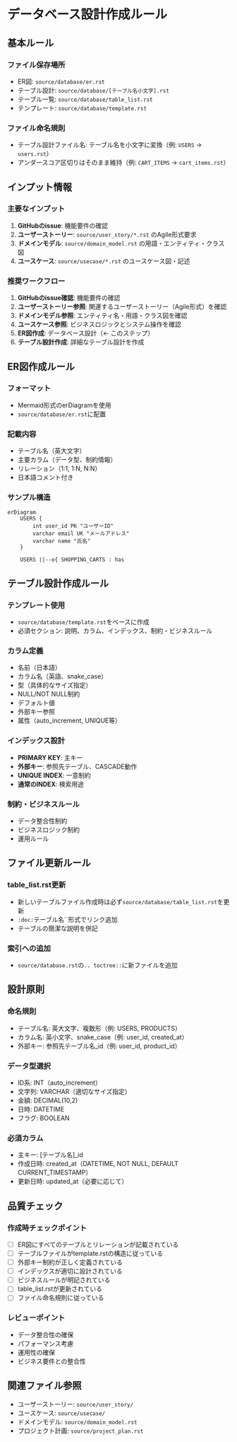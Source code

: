 # データベース設計作成ルール

## 基本ルール

### ファイル保存場所
- ER図: `source/database/er.rst`
- テーブル設計: `source/database/[テーブル名小文字].rst`
- テーブル一覧: `source/database/table_list.rst`
- テンプレート: `source/database/template.rst`

### ファイル命名規則
- テーブル設計ファイル名: テーブル名を小文字に変換（例: `USERS` → `users.rst`）
- アンダースコア区切りはそのまま維持（例: `CART_ITEMS` → `cart_items.rst`）

## インプット情報

### 主要なインプット
1. **GitHubのissue**: 機能要件の確認
2. **ユーザーストーリー**: `source/user_story/*.rst` のAgile形式要求
3. **ドメインモデル**: `source/domain_model.rst` の用語・エンティティ・クラス図
4. **ユースケース**: `source/usecase/*.rst` のユースケース図・記述

### 推奨ワークフロー
1. **GitHubのissue確認**: 機能要件の確認
2. **ユーザーストーリー参照**: 関連するユーザーストーリー（Agile形式）を確認
3. **ドメインモデル参照**: エンティティ名・用語・クラス図を確認
4. **ユースケース参照**: ビジネスロジックとシステム操作を確認
5. **ER図作成**: データベース設計（← このステップ）
6. **テーブル設計作成**: 詳細なテーブル設計を作成

## ER図作成ルール

### フォーマット
- Mermaid形式のerDiagramを使用
- `source/database/er.rst`に配置

### 記載内容
- テーブル名（英大文字）
- 主要カラム（データ型、制約情報）
- リレーション（1:1, 1:N, N:N）
- 日本語コメント付き

### サンプル構造
```mermaid
erDiagram
    USERS {
        int user_id PK "ユーザーID"
        varchar email UK "メールアドレス"
        varchar name "氏名"
    }
    
    USERS ||--o{ SHOPPING_CARTS : has
```

## テーブル設計作成ルール

### テンプレート使用
- `source/database/template.rst`をベースに作成
- 必須セクション: 説明、カラム、インデックス、制約・ビジネスルール

### カラム定義
- 名前（日本語）
- カラム名（英語、snake_case）
- 型（具体的なサイズ指定）
- NULL/NOT NULL制約
- デフォルト値
- 外部キー参照
- 属性（auto_increment, UNIQUE等）

### インデックス設計
- **PRIMARY KEY**: 主キー
- **外部キー**: 参照先テーブル、CASCADE動作
- **UNIQUE INDEX**: 一意制約
- **通常のINDEX**: 検索用途

### 制約・ビジネスルール
- データ整合性制約
- ビジネスロジック制約
- 運用ルール

## ファイル更新ルール

### table_list.rst更新
- 新しいテーブルファイル作成時は必ず`source/database/table_list.rst`を更新
- `:doc:`テーブル名``形式でリンク追加
- テーブルの簡潔な説明を併記

### 索引への追加
- `source/database.rst`の`.. toctree::`に新ファイルを追加

## 設計原則

### 命名規則
- テーブル名: 英大文字、複数形（例: USERS, PRODUCTS）
- カラム名: 英小文字、snake_case（例: user_id, created_at）
- 外部キー: 参照先テーブル名_id（例: user_id, product_id）

### データ型選択
- ID系: INT（auto_increment）
- 文字列: VARCHAR（適切なサイズ指定）
- 金額: DECIMAL(10,2)
- 日時: DATETIME
- フラグ: BOOLEAN

### 必須カラム
- 主キー: [テーブル名]_id
- 作成日時: created_at（DATETIME, NOT NULL, DEFAULT CURRENT_TIMESTAMP）
- 更新日時: updated_at（必要に応じて）

## 品質チェック

### 作成時チェックポイント
- [ ] ER図にすべてのテーブルとリレーションが記載されている
- [ ] テーブルファイルがtemplate.rstの構造に従っている
- [ ] 外部キー制約が正しく定義されている
- [ ] インデックスが適切に設計されている
- [ ] ビジネスルールが明記されている
- [ ] table_list.rstが更新されている
- [ ] ファイル命名規則に従っている

### レビューポイント
- データ整合性の確保
- パフォーマンス考慮
- 運用性の確保
- ビジネス要件との整合性

## 関連ファイル参照
- ユーザーストーリー: `source/user_story/`
- ユースケース: `source/usecase/`
- ドメインモデル: `source/domain_model.rst`
- プロジェクト計画: `source/project_plan.rst`
